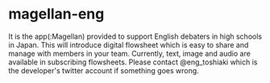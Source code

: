 # magellan-eng
It is the app(:Magellan) provided to support English debaters in high schools in Japan. This will introduce digital flowsheet which is easy to share and manage with members in your team. Currently, text, image and audio are available in subscribing flowsheets. Please contact @eng_toshiaki which is the developer's twitter account if something goes wrong.


